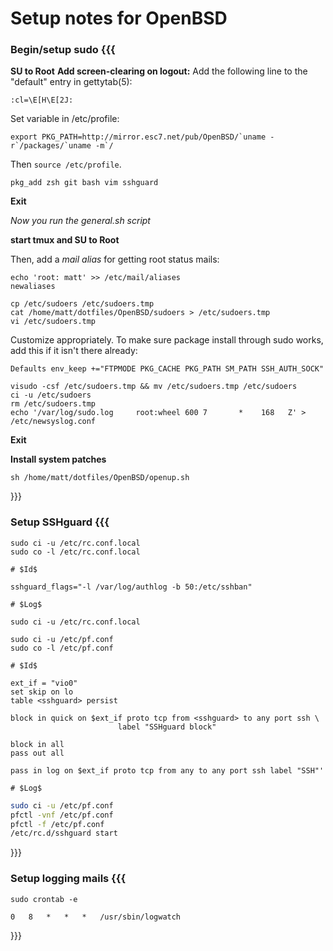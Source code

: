Setup notes for OpenBSD
==========

### Begin/setup sudo {{{
**SU to Root**
**Add screen-clearing on logout:**
Add the following line to the "default" entry in gettytab(5):
```
:cl=\E[H\E[2J:
```

Set variable in /etc/profile: 
```
export PKG_PATH=http://mirror.esc7.net/pub/OpenBSD/`uname -r`/packages/`uname -m`/
```

Then `source /etc/profile`.

```
pkg_add zsh git bash vim sshguard
```
**Exit**

*Now you run the general.sh script*

**start tmux and SU to Root**

Then, add a *mail alias* for getting root status mails:
```
echo 'root: matt' >> /etc/mail/aliases
newaliases
```
```
cp /etc/sudoers /etc/sudoers.tmp
cat /home/matt/dotfiles/OpenBSD/sudoers > /etc/sudoers.tmp
vi /etc/sudoers.tmp
``` 

Customize appropriately. To make sure package install through sudo works, add
this if it isn't there already:

``` 
Defaults env_keep +="FTPMODE PKG_CACHE PKG_PATH SM_PATH SSH_AUTH_SOCK"
``` 

``` 
visudo -csf /etc/sudoers.tmp && mv /etc/sudoers.tmp /etc/sudoers
ci -u /etc/sudoers
rm /etc/sudoers.tmp
echo '/var/log/sudo.log 	root:wheel 600 7	   *	168   Z' > /etc/newsyslog.conf
```

**Exit**

**Install system patches**
```
sh /home/matt/dotfiles/OpenBSD/openup.sh
```
}}}

### Setup SSHguard {{{
```
sudo ci -u /etc/rc.conf.local
sudo co -l /etc/rc.conf.local
```

```
# $Id$

sshguard_flags="-l /var/log/authlog -b 50:/etc/sshban"

# $Log$
```
```
sudo ci -u /etc/rc.conf.local

sudo ci -u /etc/pf.conf
sudo co -l /etc/pf.conf
```
```
# $Id$

ext_if = "vio0"
set skip on lo
table <sshguard> persist

block in quick on $ext_if proto tcp from <sshguard> to any port ssh \
						label "SSHguard block"

block in all
pass out all

pass in log on $ext_if proto tcp from any to any port ssh label "SSH"'

# $Log$
```


```bash
sudo ci -u /etc/pf.conf
pfctl -vnf /etc/pf.conf
pfctl -f /etc/pf.conf
/etc/rc.d/sshguard start
```
}}}

### Setup logging mails {{{

```
sudo crontab -e
```
```
0	8	*	*	*	/usr/sbin/logwatch
```
}}}
